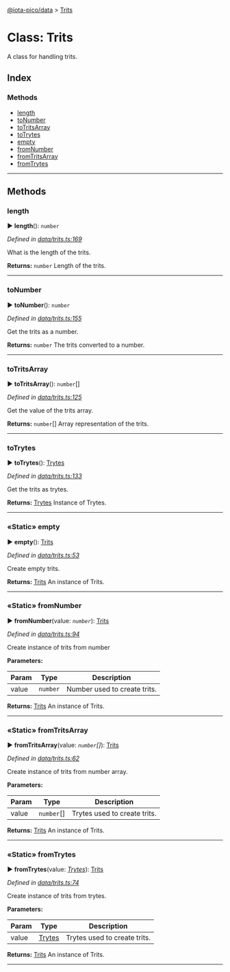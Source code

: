 [@iota-pico/data](../README.md) > [Trits](../classes/trits.md)



# Class: Trits


A class for handling trits.

## Index

### Methods

* [length](trits.md#length)
* [toNumber](trits.md#tonumber)
* [toTritsArray](trits.md#totritsarray)
* [toTrytes](trits.md#totrytes)
* [empty](trits.md#empty)
* [fromNumber](trits.md#fromnumber)
* [fromTritsArray](trits.md#fromtritsarray)
* [fromTrytes](trits.md#fromtrytes)



---
## Methods
<a id="length"></a>

###  length

► **length**(): `number`



*Defined in [data/trits.ts:169](https://github.com/iotaeco/iota-pico-data/blob/a94b431/src/data/trits.ts#L169)*



What is the length of the trits.




**Returns:** `number`
Length of the trits.






___

<a id="tonumber"></a>

###  toNumber

► **toNumber**(): `number`



*Defined in [data/trits.ts:155](https://github.com/iotaeco/iota-pico-data/blob/a94b431/src/data/trits.ts#L155)*



Get the trits as a number.




**Returns:** `number`
The trits converted to a number.






___

<a id="totritsarray"></a>

###  toTritsArray

► **toTritsArray**(): `number`[]



*Defined in [data/trits.ts:125](https://github.com/iotaeco/iota-pico-data/blob/a94b431/src/data/trits.ts#L125)*



Get the value of the trits array.




**Returns:** `number`[]
Array representation of the trits.






___

<a id="totrytes"></a>

###  toTrytes

► **toTrytes**(): [Trytes](trytes.md)



*Defined in [data/trits.ts:133](https://github.com/iotaeco/iota-pico-data/blob/a94b431/src/data/trits.ts#L133)*



Get the trits as trytes.




**Returns:** [Trytes](trytes.md)
Instance of Trytes.






___

<a id="empty"></a>

### «Static» empty

► **empty**(): [Trits](trits.md)



*Defined in [data/trits.ts:53](https://github.com/iotaeco/iota-pico-data/blob/a94b431/src/data/trits.ts#L53)*



Create empty trits.




**Returns:** [Trits](trits.md)
An instance of Trits.






___

<a id="fromnumber"></a>

### «Static» fromNumber

► **fromNumber**(value: *`number`*): [Trits](trits.md)



*Defined in [data/trits.ts:94](https://github.com/iotaeco/iota-pico-data/blob/a94b431/src/data/trits.ts#L94)*



Create instance of trits from number


**Parameters:**

| Param | Type | Description |
| ------ | ------ | ------ |
| value | `number`   |  Number used to create trits. |





**Returns:** [Trits](trits.md)
An instance of Trits.






___

<a id="fromtritsarray"></a>

### «Static» fromTritsArray

► **fromTritsArray**(value: *`number`[]*): [Trits](trits.md)



*Defined in [data/trits.ts:62](https://github.com/iotaeco/iota-pico-data/blob/a94b431/src/data/trits.ts#L62)*



Create instance of trits from number array.


**Parameters:**

| Param | Type | Description |
| ------ | ------ | ------ |
| value | `number`[]   |  Trytes used to create trits. |





**Returns:** [Trits](trits.md)
An instance of Trits.






___

<a id="fromtrytes"></a>

### «Static» fromTrytes

► **fromTrytes**(value: *[Trytes](trytes.md)*): [Trits](trits.md)



*Defined in [data/trits.ts:74](https://github.com/iotaeco/iota-pico-data/blob/a94b431/src/data/trits.ts#L74)*



Create instance of trits from trytes.


**Parameters:**

| Param | Type | Description |
| ------ | ------ | ------ |
| value | [Trytes](trytes.md)   |  Trytes used to create trits. |





**Returns:** [Trits](trits.md)
An instance of Trits.






___


